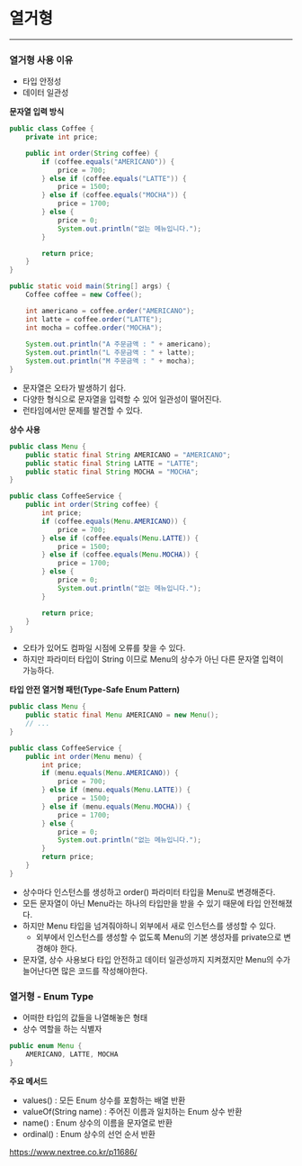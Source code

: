 # 열거형

---

### 열거형 사용 이유
- 타입 안정성
- 데이터 일관성


**문자열 입력 방식**
```java
public class Coffee {
    private int price;

    public int order(String coffee) {
        if (coffee.equals("AMERICANO")) {
            price = 700;
        } else if (coffee.equals("LATTE")) {
            price = 1500;
        } else if (coffee.equals("MOCHA")) {
            price = 1700;
        } else {
            price = 0;
            System.out.println("없는 메뉴입니다.");
        }

        return price;
    }
}

public static void main(String[] args) {
    Coffee coffee = new Coffee();

    int americano = coffee.order("AMERICANO");
    int latte = coffee.order("LATTE");
    int mocha = coffee.order("MOCHA");
    
    System.out.println("A 주문금액 : " + americano);
    System.out.println("L 주문금액 : " + latte);
    System.out.println("M 주문금액 : " + mocha);
}
```
- 문자열은 오타가 발생하기 쉽다.
- 다양한 형식으로 문자열을 입력할 수 있어 일관성이 떨어진다.
- 런타임에서만 문제를 발견할 수 있다.

**상수 사용**
```java
public class Menu {
    public static final String AMERICANO = "AMERICANO";
    public static final String LATTE = "LATTE";
    public static final String MOCHA = "MOCHA";
}

public class CoffeeService {
    public int order(String coffee) {
        int price;
        if (coffee.equals(Menu.AMERICANO)) {
            price = 700;
        } else if (coffee.equals(Menu.LATTE)) {
            price = 1500;
        } else if (coffee.equals(Menu.MOCHA)) {
            price = 1700;
        } else {
            price = 0;
            System.out.println("없는 메뉴입니다.");
        }

        return price;
    }
}
```
- 오타가 있어도 컴파일 시점에 오류를 찾을 수 있다.
- 하지만 파라미터 타입이 String 이므로 Menu의 상수가 아닌 다른 문자열 입력이 가능하다.

**타입 안전 열거형 패턴(Type-Safe Enum Pattern)**
```java
public class Menu {
    public static final Menu AMERICANO = new Menu();
    // ...
}

public class CoffeeService {
    public int order(Menu menu) {
        int price;
        if (menu.equals(Menu.AMERICANO)) {
            price = 700;
        } else if (menu.equals(Menu.LATTE)) {
            price = 1500;
        } else if (menu.equals(Menu.MOCHA)) {
            price = 1700;
        } else {
            price = 0;
            System.out.println("없는 메뉴입니다.");
        }
        return price;
    }
}
```
- 상수마다 인스턴스를 생성하고 order() 파라미터 타입을 Menu로 변경해준다.
- 모든 문자열이 아닌 Menu라는 하나의 타입만을 받을 수 있기 때문에 타입 안전해졌다.
- 하지만 Menu 타입을 넘겨줘야하니 외부에서 새로 인스턴스를 생성할 수 있다.
  - 외부에서 인스턴스를 생성할 수 없도록 Menu의 기본 생성자를 private으로 변경해야 한다.
- 문자열, 상수 사용보다 타입 안전하고 데이터 일관성까지 지켜졌지만 Menu의 수가 늘어난다면 많은 코드를 작성해야한다.

### 열거형 - Enum Type
- 어떠한 타입의 값들을 나열해놓은 형태
- 상수 역할을 하는 식별자
```java
public enum Menu {
    AMERICANO, LATTE, MOCHA
}
```

**주요 메서드**
- values() : 모든 Enum 상수를 포함하는 배열 반환
- valueOf(String name) : 주어진 이름과 일치하는 Enum 상수 반환
- name() : Enum 상수의 이름을 문자열로 반환
- ordinal() : Enum 상수의 선언 순서 반환


https://www.nextree.co.kr/p11686/